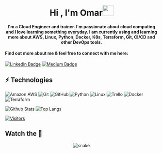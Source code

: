 <h1 align="center">Hi , I'm Omar<img src="https://media.giphy.com/media/hvRJCLFzcasrR4ia7z/giphy.gif" width="35"></h1>

<h4 align="center">
I'm a Cloud Engineer and trainer. I'm passionate about cloud computing and I love learning something everyday. I am currently using and learning more about AWS, Linux, Python, Docker, K8s, Terraform, Git, CI/CD and other DevOps tools.
</h4>

<h4 align="left">Find out more about me & feel free to connect with me here:</h4>


[![Linkedin Badge](https://img.shields.io/badge/-Omar%20Egal-blue?style=flat-square&logo=Linkedin&logoColor=white&link=https://www.linkedin.com/in/omar-egal/)](https://www.linkedin.com/in/omar-egal/)
[![Medium Badge](https://img.shields.io/badge/Omar%20Egal-12100E?style=flat-square&logo=medium&logoColor=white&link=https://medium.com/@omar.egal/)](https://medium.com/@omar.egal/)

## ⚡ Technologies

![Amazon AWS](https://img.shields.io/badge/Amazon%20AWS-232F3E?style=flat-square&logo=amazon-aws)
![Git](https://img.shields.io/badge/-Git-black?style=flat-square&logo=git)
![GitHub](https://img.shields.io/badge/-GitHub-181717?style=flat-square&logo=github)
![Python](https://img.shields.io/badge/-Python-black?style=flat-square&logo=Python)
![Linux](https://img.shields.io/badge/Linux-FCC624?style=flat-square&logo=linux&logoColor=black)
![Trello](https://img.shields.io/badge/Trello-%23026AA7.svg?style=flat-square&logo=Trello&logoColor=white)
![Docker](https://img.shields.io/badge/docker-%230db7ed.svg?style=for-the-badge&logo=docker&logoColor=white)
![Terraform](https://img.shields.io/badge/terraform-%235835CC.svg?style=for-the-badge&logo=terraform&logoColor=white)


![Github Stats](https://github-readme-stats.vercel.app/api?username=omar-egal&count_private=true&show_icons=true&include_all_commits=true)
![Top Langs](https://github-readme-stats.vercel.app/api/top-langs/?username=omar-egal&hide=TeX&layout=compact)


[![Visitors](https://api.visitorbadge.io/api/visitors?path=omar-egal%2Fomar-egal&label=VISITORS&countColor=%23263759)](https://visitorbadge.io/status?path=omar-egal%2Fomar-egal)

## Watch the 🐍

<p align="center">
  <img src="https://github.com/sourabmaity/sourabmaity/blob/output/github-contribution-grid-snake.svg" alt="snake"></center>
</p>
